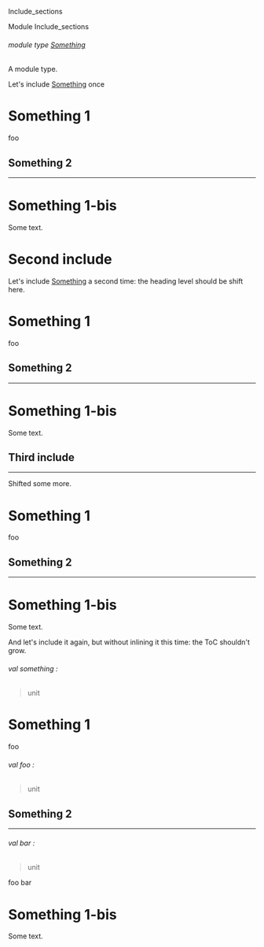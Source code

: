Include_sections

Module Include_sections

<a id="module-type-Something"></a>

###### module type [Something](Include_sections.module-type-Something.md)

A module type.

Let's include [Something](Include_sections.module-type-Something.md) once

# Something 1

foo

## Something 2

---

# Something 1-bis

Some text.

# Second include

Let's include [Something](Include_sections.module-type-Something.md) a second time: the heading level should be shift here.

# Something 1

foo

## Something 2

---

# Something 1-bis

Some text.

## Third include

---

Shifted some more.

# Something 1

foo

## Something 2

---

# Something 1-bis

Some text.

And let's include it again, but without inlining it this time: the ToC shouldn't grow.

<a id="val-something"></a>

###### val something :

> unit


# Something 1

foo

<a id="val-foo"></a>

###### val foo :

> unit


## Something 2

---

<a id="val-bar"></a>

###### val bar :

> unit


foo bar

# Something 1-bis

Some text.